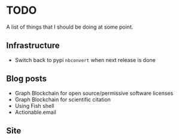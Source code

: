 # TODO

A list of things that I should be doing at some point.

## Infrastructure

- Switch back to pypi `nbconvert` when next release is done

## Blog posts

- Graph Blockchain for open source/permissive software licenses
- Graph Blockchain for scientific citation
- Using Fish shell
- Actionable.email

## Site
